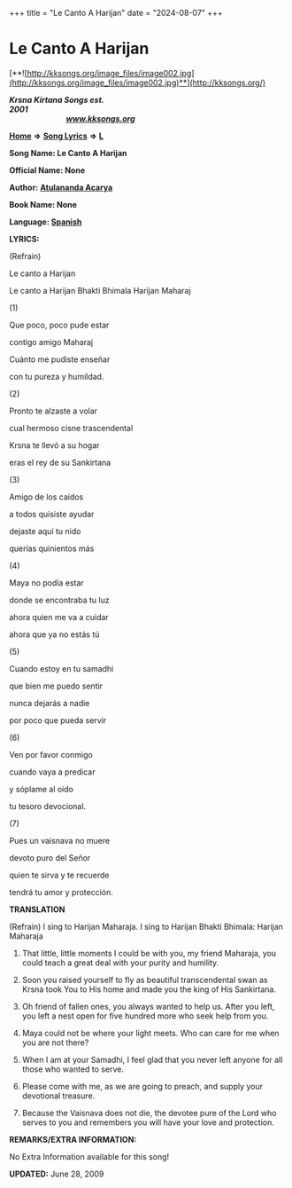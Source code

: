 +++
title = "Le Canto A Harijan"
date = "2024-08-07"
+++

# Le Canto A Harijan
[**![http://kksongs.org/image_files/image002.jpg](http://kksongs.org/image_files/image002.jpg)**](http://kksongs.org/)

**_Krsna Kirtana Songs est. 2001_**                                                                                                                                                 **_www.kksongs.org_**

**[Home](http://kksongs.org/)** **⇒** **[Song Lyrics](http://kksongs.org/lyrics.html)** **⇒** **[L](http://kksongs.org/songs/song_l.html)**

**Song Name: Le Canto A Harijan**

**Official Name: None**

**Author:** [**Atulananda Acarya**](http://kksongs.org/authors/list/atulananda.html)

**Book Name: None**

**Language: [Spanish](http://kksongs.org/language/list/spanish.html)**

**LYRICS:**

(Refrain)

Le canto a Harijan

Le canto a Harijan Bhakti Bhimala Harijan Maharaj

(1)

Que poco, poco pude estar

contigo amigo Maharaj

Cuánto me pudiste enseñar

con tu pureza y humildad.

(2)

Pronto te alzaste a volar

cual hermoso cisne trascendental

Krsna te llevó a su hogar

eras el rey de su Sankirtana

(3)

Amigo de los caídos

a todos quisiste ayudar

dejaste aquí tu nido

querías quinientos más

(4)

Maya no podía estar

donde se encontraba tu luz

ahora quien me va a cuidar

ahora que ya no estás tú

(5)

Cuando estoy en tu samadhi

que bien me puedo sentir

nunca dejarás a nadie

por poco que pueda servir

(6)

Ven por favor conmigo

cuando vaya a predicar

y sóplame al oido

tu tesoro devocional.

(7)

Pues un vaisnava no muere

devoto puro del Señor

quien te sirva y te recuerde

tendrá tu amor y protección.

**TRANSLATION**

(Refrain) I sing to Harijan Maharaja. I sing to Harijan Bhakti Bhimala: Harijan Maharaja

1) That little, little moments I could be with you, my friend Maharaja, you could teach a great deal with your purity and humility.

2) Soon you raised yourself to fly as beautiful transcendental swan as Krsna took You to His home and made you the king of His Sankirtana.

3) Oh friend of fallen ones, you always wanted to help us. After you left, you left a nest open for five hundred more who seek help from you.

4) Maya could not be where your light meets. Who can care for me when you are not there?

5) When I am at your Samadhi, I feel glad that you never left anyone for all those who wanted to serve.

6) Please come with me, as we are going to preach, and supply your devotional treasure.

7) Because the Vaisnava does not die, the devotee pure of the Lord who serves to you and remembers you will have your love and protection.

**REMARKS/EXTRA INFORMATION:**

No Extra Information available for this song!

**UPDATED:** June 28, 2009